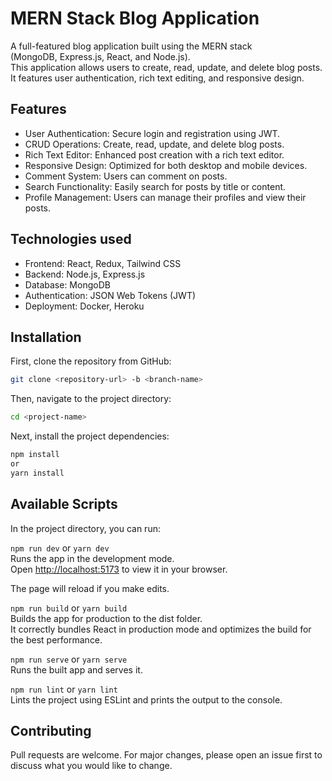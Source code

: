 
# MERN Stack Blog Application

A full-featured blog application built using the MERN stack \
(MongoDB, Express.js, React, and Node.js). \
This application allows users to create, read, update, and delete blog posts. It features user authentication, rich text editing, and responsive design.


## Features

- User Authentication: Secure login and registration using JWT.
- CRUD Operations: Create, read, update, and delete blog posts.
- Rich Text Editor: Enhanced post creation with a rich text editor.
- Responsive Design: Optimized for both desktop and mobile devices.
- Comment System: Users can comment on posts.
- Search Functionality: Easily search for posts by title or content.
- Profile Management: Users can manage their profiles and view their posts.

## Technologies used

- Frontend: React, Redux, Tailwind CSS
- Backend: Node.js, Express.js
- Database: MongoDB
- Authentication: JSON Web Tokens (JWT)
- Deployment: Docker, Heroku

## Installation

First, clone the repository from GitHub:
```bash
git clone <repository-url> -b <branch-name>
```

Then, navigate to the project directory:
```bash
cd <project-name>
```

Next, install the project dependencies:
```bash
npm install
or
yarn install
```
## Available Scripts

In the project directory, you can run:

`npm run dev` or `yarn dev`\
Runs the app in the development mode.\
Open [http://localhost:5173](http://localhost:5173) to view it in your browser.

The page will reload if you make edits.

`npm run build` or `yarn build`\
Builds the app for production to the dist folder.\
It correctly bundles React in production mode and optimizes the build for the best performance.

`npm run serve` or `yarn serve`\
Runs the built app and serves it.

`npm run lint` or `yarn lint`\
Lints the project using ESLint and prints the output to the console.


## Contributing

Pull requests are welcome. For major changes, please open an issue first to discuss what you would like to change.
